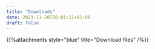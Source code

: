 ```yaml
---
title: "Downloads"
date: 2021-11-20T10:01:11+01:00
draft: false
---
```

{{%attachments style="blue" title="Download files" /%}}
